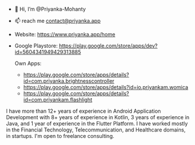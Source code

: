 - 👋 Hi, I’m @Priyanka-Mohanty
- 📫 reach me contact@priyanka.app
- Website: https://www.priyanka.app/home
- Google Playstore: https://play.google.com/store/apps/dev?id=5604341949429313885

     Own Apps:
  
    - https://play.google.com/store/apps/details?id=com.priyanka.brightnesscontroller
    - https://play.google.com/store/apps/details?id=io.priyankam.womica
    - https://play.google.com/store/apps/details?id=com.priyankam.flashlight

I have more than 12+ years of experience in Android Application Development with 8+ years of experience in Kotlin, 3 years of experience in Java, and 1 year of experience in the Flutter Platform.
I have worked mostly in the Financial Technology, Telecommunication, and Healthcare domains, in startups. I'm open to freelance consulting.

